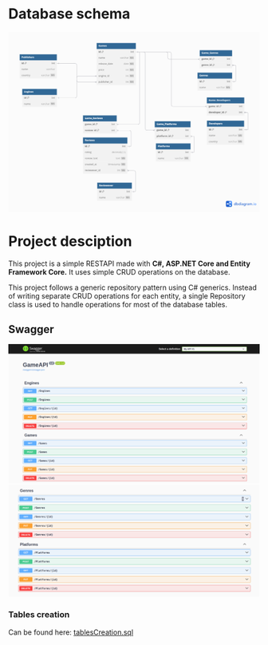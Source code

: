 # Database schema
![databaseSchema.png](GameAPI/GameAPI/Schema/databaseSchema.png)


# Project desciption
This project is a simple RESTAPI made with **C#, ASP.NET Core and Entity Framework Core.**
It uses simple CRUD operations on the database. 

This project follows a generic repository pattern using C# generics. Instead of writing separate CRUD operations for each entity, a single Repository<T> class is used to handle operations for most of the database tables.

## Swagger 
![alt text](/ReadmeImages/firstpart.png)
![alt text](/ReadmeImages/secondpart.png)

### Tables creation
Can be found here: [tablesCreation.sql](GameAPI/GameAPI/Schema/tablesCreation.sql)

